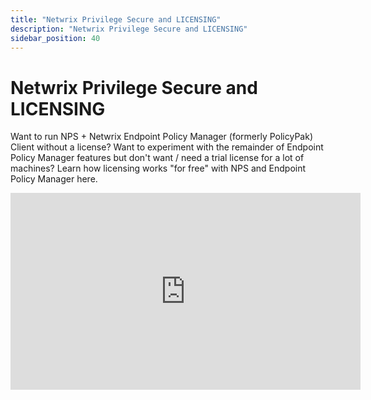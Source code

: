 ```yaml
---
title: "Netwrix Privilege Secure and LICENSING"
description: "Netwrix Privilege Secure and LICENSING"
sidebar_position: 40
---
```

# Netwrix Privilege Secure and LICENSING

Want to run NPS + Netwrix Endpoint Policy Manager (formerly PolicyPak) Client without a license?
Want to experiment with the remainder of Endpoint Policy Manager features but don't want / need a
trial license for a lot of machines? Learn how licensing works "for free" with NPS and Endpoint
Policy Manager here.

<iframe width="560" height="315" src="https://www.youtube.com/embed/zIq0zR1uKLI?si=5YEMgIpojAdJ66wQ" title="YouTube video player" frameborder="0" allow="accelerometer; autoplay; clipboard-write; encrypted-media; gyroscope; picture-in-picture; web-share" referrerpolicy="strict-origin-when-cross-origin" allowfullscreen></iframe>